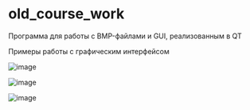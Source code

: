 # old_course_work
Программа для работы с BMP-файлами и GUI, реализованным в QT

Примеры работы с графическим интерфейсом

![image](https://github.com/user-attachments/assets/e2c5d237-1a1c-4064-9255-84afe8a5aac8)

![image](https://github.com/user-attachments/assets/25f28fcc-bae6-42ac-b7cd-017dfbd8a674)

![image](https://github.com/user-attachments/assets/513627a9-182d-462a-974f-0c92d4024a31)
